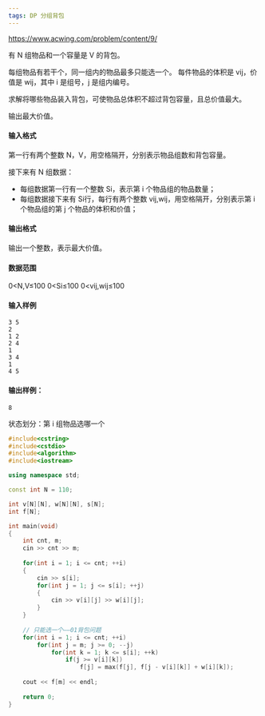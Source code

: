 ```yaml
---
tags: DP 分组背包
---
```




https://www.acwing.com/problem/content/9/



有 N 组物品和一个容量是 V 的背包。

每组物品有若干个，同一组内的物品最多只能选一个。
每件物品的体积是 vij，价值是 wij，其中 i 是组号，j 是组内编号。

求解将哪些物品装入背包，可使物品总体积不超过背包容量，且总价值最大。

输出最大价值。

#### 输入格式

第一行有两个整数 N，V，用空格隔开，分别表示物品组数和背包容量。

接下来有 N 组数据：

- 每组数据第一行有一个整数 Si，表示第 i 个物品组的物品数量；
- 每组数据接下来有 Si行，每行有两个整数 vij,wij，用空格隔开，分别表示第 i 个物品组的第 j 个物品的体积和价值；

#### 输出格式

输出一个整数，表示最大价值。

#### 数据范围

0<N,V≤100
0<Si≤100
0<vij,wij≤100

#### 输入样例

```
3 5
2
1 2
2 4
1
3 4
1
4 5
```

#### 输出样例：

```
8
```



状态划分：第 i 组物品选哪一个



```cpp
#include<cstring>
#include<cstdio>
#include<algorithm>
#include<iostream>

using namespace std;

const int N = 110;

int v[N][N], w[N][N], s[N];
int f[N];

int main(void)
{
    int cnt, m;
    cin >> cnt >> m;
    
    for(int i = 1; i <= cnt; ++i)
    {
        cin >> s[i];
        for(int j = 1; j <= s[i]; ++j)
        {
            cin >> v[i][j] >> w[i][j];
        }
    }
    
    // 只能选一个——01背包问题
    for(int i = 1; i <= cnt; ++i)
        for(int j = m; j >= 0; --j)
            for(int k = 1; k <= s[i]; ++k)
                if(j >= v[i][k])
                    f[j] = max(f[j], f[j - v[i][k]] + w[i][k]);
                    
    cout << f[m] << endl;
    
    return 0;
}
```

